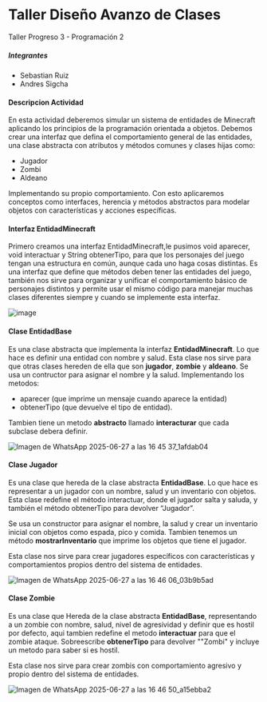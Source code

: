 # Taller Diseño Avanzo de Clases
Taller Progreso 3 - Programación 2 
##### Integrantes 
- Sebastian Ruiz 
- Andres Sigcha

#### Descripcion Actividad
En esta actividad deberemos simular un sistema de entidades de Minecraft aplicando los principios de la programación orientada a objetos. Debemos crear una interfaz que defina el comportamiento general de las entidades, una clase abstracta con atributos y métodos comunes y clases hijas como: 
- Jugador 
- Zombi
- Aldeano

Implementando su propio comportamiento. Con esto aplicaremos conceptos como interfaces, herencia y métodos abstractos para modelar objetos con características y acciones específicas.

#### Interfaz EntidadMinecraft

Primero creamos una interfaz EntidadMinecraft,le pusimos void aparecer, void interactuar y String obtenerTipo, para que los personajes del juego tengan una estructura en común, aunque cada uno haga cosas distintas.
Es una interfaz que define que métodos deben tener las entidades del juego, también nos sirve para organizar y unificar el comportamiento básico de personajes distintos y permite usar el mismo código para manejar muchas clases diferentes siempre y cuando se implemente esta interfaz.

![image](https://github.com/user-attachments/assets/348d4c4e-36a9-404c-bb53-e637a3f2a131)

#### Clase EntidadBase
Es una clase abstracta que implementa la interfaz **EntidadMinecraft**. Lo que hace es definir una entidad con nombre y salud. 
Esta clase nos sirve para que otras clases hereden de ella que son **jugador**, **zombie** y **aldeano**. Se usa un contructor para asignar el nombre y la salud. Implementando los metodos:
- aparecer (que imprime un mensaje cuando aparece la entidad)
- obtenerTipo (que devuelve el tipo de entidad).

Tambien tiene un metodo **abstracto** llamado **interacturar** que cada subclase debera definir.

![Imagen de WhatsApp 2025-06-27 a las 16 45 37_1afdab04](https://github.com/user-attachments/assets/1f166358-d64a-4111-884f-21dc26b143fc)

#### Clase Jugador 

Es una clase que hereda de la clase abstracta **EntidadBase**. Lo que hace es representar a un jugador con un nombre, salud y un inventario con objetos. Esta clase redefine el método interactuar, donde el jugador salta y saluda, y también el método obtenerTipo para devolver “Jugador”.

Se usa un constructor para asignar el nombre, la salud y crear un inventario inicial con objetos como espada, pico y comida. Tambien tenemos un método **mostrarInventario** que imprime los objetos que tiene el jugador.

Esta clase nos sirve para crear jugadores específicos con características y comportamientos propios dentro del sistema de entidades.

![Imagen de WhatsApp 2025-06-27 a las 16 46 06_03b9b5ad](https://github.com/user-attachments/assets/0dc9ff23-4486-44b7-bb7b-bc59c7241360)

#### Clase Zombie
Es una clase que Hereda de la clase abstracta **EntidadBase**, representando a un zombie con nombre, salud, nivel de agresividad y definir que es hostil por defecto, aqui tambien redefine el metodo **interactuar** para que el zombie ataque. 
Sobreescribe **obtenerTipo** para devolver ""Zombi" y incluye un metodo para saber si es hostil. 

Esta clase nos sirve para crear zombis con comportamiento agresivo y propio dentro del sistema de entidades. 

![Imagen de WhatsApp 2025-06-27 a las 16 46 50_a15ebba2](https://github.com/user-attachments/assets/777d20c8-eff8-4141-af9b-c5531f1366b3)

